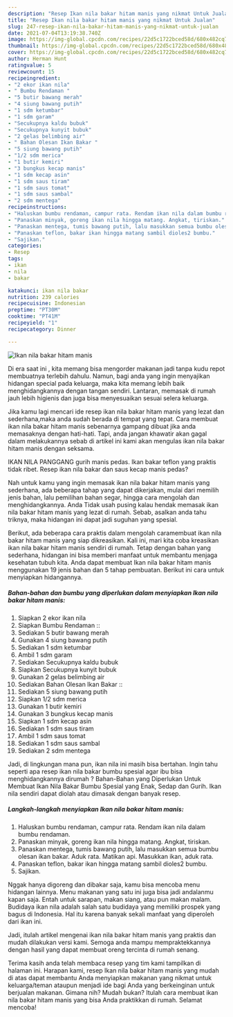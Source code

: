 ```yaml
---
description: "Resep Ikan nila bakar hitam manis yang nikmat Untuk Jualan"
title: "Resep Ikan nila bakar hitam manis yang nikmat Untuk Jualan"
slug: 247-resep-ikan-nila-bakar-hitam-manis-yang-nikmat-untuk-jualan
date: 2021-07-04T13:19:38.740Z
image: https://img-global.cpcdn.com/recipes/22d5c1722bced58d/680x482cq70/ikan-nila-bakar-hitam-manis-foto-resep-utama.jpg
thumbnail: https://img-global.cpcdn.com/recipes/22d5c1722bced58d/680x482cq70/ikan-nila-bakar-hitam-manis-foto-resep-utama.jpg
cover: https://img-global.cpcdn.com/recipes/22d5c1722bced58d/680x482cq70/ikan-nila-bakar-hitam-manis-foto-resep-utama.jpg
author: Herman Hunt
ratingvalue: 5
reviewcount: 15
recipeingredient:
- "2 ekor ikan nila"
- " Bumbu Rendaman "
- "5 butir bawang merah"
- "4 siung bawang putih"
- "1 sdm ketumbar"
- "1 sdm garam"
- "Secukupnya kaldu bubuk"
- "Secukupnya kunyit bubuk"
- "2 gelas belimbing air"
- " Bahan Olesan Ikan Bakar "
- "5 siung bawang putih"
- "1/2 sdm merica"
- "1 butir kemiri"
- "3 bungkus kecap manis"
- "1 sdm kecap asin"
- "1 sdm saus tiram"
- "1 sdm saus tomat"
- "1 sdm saus sambal"
- "2 sdm mentega"
recipeinstructions:
- "Haluskan bumbu rendaman, campur rata. Rendam ikan nila dalam bumbu rendaman."
- "Panaskan minyak, goreng ikan nila hingga matang. Angkat, tiriskan."
- "Panaskan mentega, tumis bawang putih, lalu masukkan semua bumbu olesan ikan bakar. Aduk rata. Matikan api. Masukkan ikan, aduk rata."
- "Panaskan teflon, bakar ikan hingga matang sambil dioles2 bumbu."
- "Sajikan."
categories:
- Resep
tags:
- ikan
- nila
- bakar

katakunci: ikan nila bakar 
nutrition: 239 calories
recipecuisine: Indonesian
preptime: "PT30M"
cooktime: "PT41M"
recipeyield: "1"
recipecategory: Dinner

---
```



![Ikan nila bakar hitam manis](https://img-global.cpcdn.com/recipes/22d5c1722bced58d/680x482cq70/ikan-nila-bakar-hitam-manis-foto-resep-utama.jpg)

Di era  saat ini , kita memang bisa mengorder makanan jadi tanpa kudu repot membuatnya terlebih dahulu. Namun, bagi anda yang ingin menyajikan hidangan special pada keluarga, maka kita memang lebih baik menghidangkannya dengan tangan sendiri. Lantaran, memasak di rumah jauh lebih higienis dan juga bisa menyesuaikan sesuai selera keluarga.

Jika kamu lagi mencari ide resep ikan nila bakar hitam manis yang lezat dan sederhana,maka anda sudah berada di tempat yang tepat. Cara membuat ikan nila bakar hitam manis  sebenarnya gampang dibuat jika anda memasaknya dengan hati-hati. Tapi, anda jangan khawatir akan gagal dalam melakukannya 
sebab di artikel ini kami akan mengulas ikan nila bakar hitam manis dengan seksama.  

IKAN NILA PANGGANG gurih manis pedas. Ikan bakar teflon yang praktis tidak ribet. Resep ikan nila bakar dan saus kecap manis pedas?

Nah untuk kamu yang ingin memasak ikan nila bakar hitam manis yang sederhana, ada beberapa tahap yang dapat dikerjakan, mulai dari memilih jenis bahan, lalu pemilihan bahan segar, hingga cara mengolah dan menghidangkannya. Anda Tidak usah pusing kalau hendak memasak ikan nila bakar hitam manis yang lezat di rumah. Sebab, asalkan anda  tahu triknya, maka hidangan ini dapat jadi suguhan yang spesial.

Berikut, ada beberapa cara praktis  dalam mengolah caramembuat ikan nila bakar hitam manis yang siap dikreasikan. Kali ini, mari kita coba kreasikan ikan nila bakar hitam manis sendiri di rumah. Tetap dengan bahan yang sederhana, hidangan ini bisa memberi manfaat untuk membantu menjaga kesehatan tubuh kita. Anda dapat membuat Ikan nila bakar hitam manis menggunakan 19 jenis bahan dan 5 tahap pembuatan. Berikut ini cara untuk menyiapkan hidangannya.

<!--inarticleads1-->

##### Bahan-bahan dan bumbu yang diperlukan dalam menyiapkan Ikan nila bakar hitam manis:

1. Siapkan 2 ekor ikan nila
1. Siapkan  Bumbu Rendaman ::
1. Sediakan 5 butir bawang merah
1. Gunakan 4 siung bawang putih
1. Sediakan 1 sdm ketumbar
1. Ambil 1 sdm garam
1. Sediakan Secukupnya kaldu bubuk
1. Siapkan Secukupnya kunyit bubuk
1. Gunakan 2 gelas belimbing air
1. Sediakan  Bahan Olesan Ikan Bakar ::
1. Sediakan 5 siung bawang putih
1. Siapkan 1/2 sdm merica
1. Gunakan 1 butir kemiri
1. Gunakan 3 bungkus kecap manis
1. Siapkan 1 sdm kecap asin
1. Sediakan 1 sdm saus tiram
1. Ambil 1 sdm saus tomat
1. Sediakan 1 sdm saus sambal
1. Sediakan 2 sdm mentega


Jadi, di lingkungan mana pun, ikan nila ini masih bisa bertahan. Ingin tahu seperti apa resep ikan nila bakar bumbu spesial agar ibu bisa menghidangkannya dirumah ? Bahan-Bahan yang Diperlukan Untuk Membuat Ikan Nila Bakar Bumbu Spesial yang Enak, Sedap dan Gurih. Ikan nila sendiri dapat diolah atau dimasak dengan banyak resep. 

<!--inarticleads2-->

##### Langkah-langkah menyiapkan Ikan nila bakar hitam manis:

1. Haluskan bumbu rendaman, campur rata. Rendam ikan nila dalam bumbu rendaman.
1. Panaskan minyak, goreng ikan nila hingga matang. Angkat, tiriskan.
1. Panaskan mentega, tumis bawang putih, lalu masukkan semua bumbu olesan ikan bakar. Aduk rata. Matikan api. Masukkan ikan, aduk rata.
1. Panaskan teflon, bakar ikan hingga matang sambil dioles2 bumbu.
1. Sajikan.


Nggak hanya digoreng dan dibakar saja, kamu bisa mencoba menu hidangan lainnya. Menu makanan yang satu ini juga bisa jadi andalanmu kapan saja. Entah untuk sarapan, makan siang, atau pun makan malam. Budidaya ikan nila adalah salah satu budidaya yang memiliki prospek yang bagus di Indonesia. Hal itu karena banyak sekali manfaat yang diperoleh dari ikan ini. 

Jadi, itulah artikel mengenai  ikan nila bakar hitam manis  yang praktis dan mudah dilakukan versi kami. Semoga anda mampu mempraktekkannya dengan hasil yang dapat membuat oreng tercinta di rumah senang. 

Terima kasih anda telah membaca resep yang tim kami tampilkan di halaman ini. Harapan kami, resep  Ikan nila bakar hitam manis yang mudah di atas dapat membantu Anda menyiapkan makanan yang nikmat untuk keluarga/teman ataupun menjadi ide bagi Anda yang berkeinginan untuk berjualan makanan. Gimana nih? Mudah bukan? Itulah cara membuat ikan nila bakar hitam manis yang bisa Anda praktikkan di rumah. Selamat mencoba!

